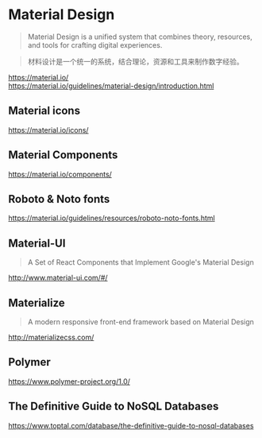 # Material Design  

> Material Design is a unified system that combines theory, resources, and tools for crafting digital experiences.

> 材料设计是一个统一的系统，结合理论，资源和工具来制作数字经验。  


https://material.io/  
https://material.io/guidelines/material-design/introduction.html  

## Material icons  
https://material.io/icons/  

## Material Components  
https://material.io/components/  

## Roboto & Noto fonts  
https://material.io/guidelines/resources/roboto-noto-fonts.html  



## Material-UI  
> A Set of React Components that Implement Google's Material Design  

http://www.material-ui.com/#/  


## Materialize  
> A modern responsive front-end framework based on Material Design  

http://materializecss.com/  


## Polymer  
https://www.polymer-project.org/1.0/  



## The Definitive Guide to NoSQL Databases

https://www.toptal.com/database/the-definitive-guide-to-nosql-databases  